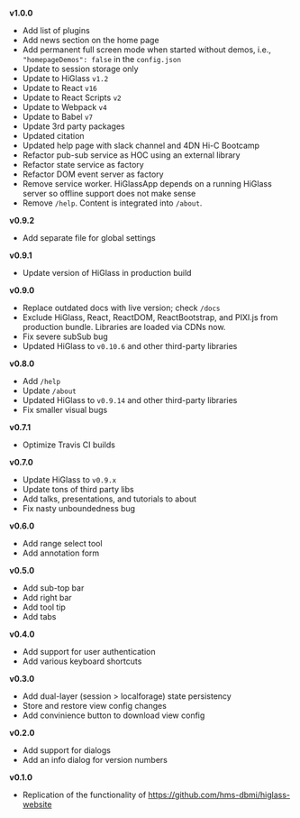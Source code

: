 **v1.0.0**

- Add list of plugins
- Add news section on the home page
- Add permanent full screen mode when started without demos, i.e., `"homepageDemos": false` in the `config.json`
- Update to session storage only
- Update to HiGlass `v1.2`
- Update to React `v16`
- Update to React Scripts `v2`
- Update to Webpack `v4`
- Update to Babel `v7`
- Update 3rd party packages
- Updated citation
- Updated help page with slack channel and 4DN Hi-C Bootcamp
- Refactor pub-sub service as HOC using an external library
- Refactor state service as factory
- Refactor DOM event server as factory
- Remove service worker. HiGlassApp depends on a running HiGlass server so offline support does not make sense
- Remove `/help`. Content is integrated into `/about`.

**v0.9.2**

- Add separate file for global settings

**v0.9.1**

- Update version of HiGlass in production build

**v0.9.0**

- Replace outdated docs with live version; check `/docs`
- Exclude HiGlass, React, ReactDOM, ReactBootstrap, and PIXI.js from production bundle. Libraries are loaded via CDNs now.
- Fix severe subSub bug
- Updated HiGlass to `v0.10.6` and other third-party libraries

**v0.8.0**

- Add `/help`
- Update `/about`
- Updated HiGlass to `v0.9.14` and other third-party libraries
- Fix smaller visual bugs

**v0.7.1**

- Optimize Travis CI builds

**v0.7.0**

- Update HiGlass to `v0.9.x`
- Update tons of third party libs
- Add talks, presentations, and tutorials to about
- Fix nasty unboundedness bug

**v0.6.0**

- Add range select tool
- Add annotation form

**v0.5.0**

- Add sub-top bar
- Add right bar
- Add tool tip
- Add tabs

**v0.4.0**

- Add support for user authentication
- Add various keyboard shortcuts

**v0.3.0**

- Add dual-layer (session > localforage) state persistency
- Store and restore view config changes
- Add convinience button to download view config

**v0.2.0**

- Add support for dialogs
- Add an info dialog for version numbers

**v0.1.0**

- Replication of the functionality of https://github.com/hms-dbmi/higlass-website
